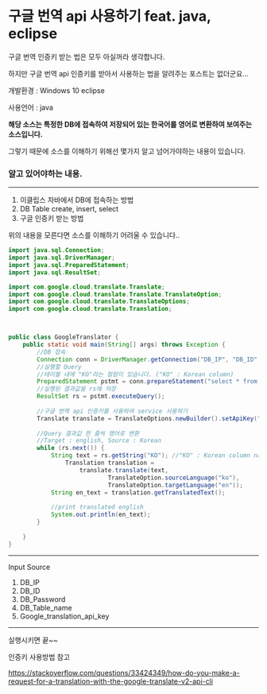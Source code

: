 # 구글 번역 api 사용하기 feat. java, eclipse



구글 번역 인증키 받는 법은 모두 아실꺼라 생각합니다. 

하지만 구글 번역 api 인증키를 받아서 사용하는 법을 알려주는 포스트는 없더군요...



개발환경 : Windows 10 eclipse

사용언어 : java



**해당 소스는 특정한 DB에 접속하여 저장되어 있는 한국어를 영어로 변환하여 보여주는 소스입니다.**

그렇기 때문에 소스를 이해하기 위해선 몇가지 알고 넘어가야하는 내용이 있습니다. 



### 알고 있어야하는 내용.

--------------------------------------

1. 이클립스 자바에서 DB에 접속하는 방법
2. DB Table create, insert, select 
3. 구글 인증키 받는 방법

위의 내용을 모른다면 소스를 이해하기 어려울 수 있습니다..



```java
import java.sql.Connection;
import java.sql.DriverManager;
import java.sql.PreparedStatement;
import java.sql.ResultSet;

import com.google.cloud.translate.Translate;
import com.google.cloud.translate.Translate.TranslateOption;
import com.google.cloud.translate.TranslateOptions;
import com.google.cloud.translate.Translation;



public class GoogleTranslator {
	public static void main(String[] args) throws Exception {
        //DB 접속
		Connection conn = DriverManager.getConnection("DB_IP", "DB_ID", "DB_Password");
		//실행할 Query
        //테이블 내에 "KO"라는 컬럼이 있습니다. ("KO" : Korean column)
		PreparedStatement pstmt = conn.prepareStatement("select * from DB_Table_name");
		//실행된 결과값을 rs에 저장		
		ResultSet rs = pstmt.executeQuery();
		
        //구글 번역 api 인증키를 사용하여 service 사용하기
		Translate translate = TranslateOptions.newBuilder().setApiKey("Google_translation_api_key").build().getService();
		
        //Query 결과값 한 줄씩 영어로 변환
        //Target : english, Source : Korean
		while (rs.next()) {
			String text = rs.getString("KO"); //"KO" : Korean column name
				Translation translation = 
					translate.translate(text, 
							TranslateOption.sourceLanguage("ko"),
							TranslateOption.targetLanguage("en"));
			String en_text = translation.getTranslatedText();
            
            //print translated english
			System.out.println(en_text);
		}
	
	}
}
```



------------------------------------

Input Source

1. DB_IP
2. DB_ID
3. DB_Password
4. DB_Table_name
5. Google_translation_api_key

---------------------------------------



실행시키면 끝~~



인증키 사용방법 참고

<https://stackoverflow.com/questions/33424349/how-do-you-make-a-request-for-a-translation-with-the-google-translate-v2-api-cli>

